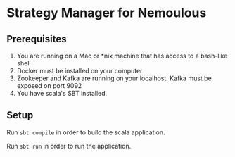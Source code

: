 # Strategy Manager for Nemoulous

## Prerequisites

1. You are running on a Mac or *nix machine that has access to a bash-like shell
2. Docker must be installed on your computer
3. Zookeeper and Kafka are running on your localhost. Kafka must be exposed on port 9092
4. You have scala's SBT installed.

## Setup

Run `sbt compile` in order to build the scala application.

Run `sbt run` in order to run the application.

